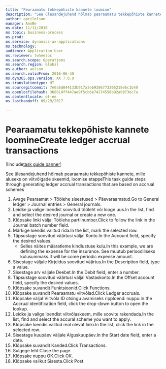 ```yaml
--- 
title: "Pearaamatu tekkepõhiste kannete loomine"
description: "See ülesandejuhend hõlmab pearaamatu tekkepõhiste kannete, mille aluseks on viitvõlgade skeemid, loomise etappe."
author: aprilolson
manager: AnnBe
ms.date: 11/11/2016
ms.topic: business-process
ms.prod: 
ms.service: dynamics-ax-applications
ms.technology: 
audience: Application User
ms.reviewer: twheeloc
ms.search.scope: Operations
ms.search.region: Global
ms.author: aolson
ms.search.validFrom: 2016-06-30
ms.dyn365.ops.version: AX 7.0.0
ms.translationtype: HT
ms.sourcegitcommit: 7e0a5d044133b917a3eb9386773205218e5c1b40
ms.openlocfilehash: 368614ff447ae9f5cb6e74274558b92a0873ec7a
ms.contentlocale: et-ee
ms.lasthandoff: 09/29/2017

---
```

# <a name="create-ledger-accrual-transactions"></a><span data-ttu-id="d5d46-103">Pearaamatu tekkepõhiste kannete loomine</span><span class="sxs-lookup"><span data-stu-id="d5d46-103">Create ledger accrual transactions</span></span>

[!include[task guide banner](../../includes/task-guide-banner.md)]

<span data-ttu-id="d5d46-104">See ülesandejuhend hõlmab pearaamatu tekkepõhiste kannete, mille aluseks on viitvõlgade skeemid, loomise etappe</span><span class="sxs-lookup"><span data-stu-id="d5d46-104">This task guide steps through generating ledger accrual transactions that are based on accrual schemes</span></span>

1. <span data-ttu-id="d5d46-105">Avage Pearaamat > Töölehe sisestused > Päevaraamatud.</span><span class="sxs-lookup"><span data-stu-id="d5d46-105">Go to General ledger > Journal entries > General journals.</span></span>
2. <span data-ttu-id="d5d46-106">Leidke ja valige loendist soovitud tööleht või looge uus.</span><span class="sxs-lookup"><span data-stu-id="d5d46-106">In the list, find and select the desired journal or create a new one.</span></span>
3. <span data-ttu-id="d5d46-107">Klõpsake linki väljal Töölehe partiinumber.</span><span class="sxs-lookup"><span data-stu-id="d5d46-107">Click to follow the link in the Journal batch number field.</span></span>
4. <span data-ttu-id="d5d46-108">Märkige loendis valitud rida.</span><span class="sxs-lookup"><span data-stu-id="d5d46-108">In the list, mark the selected row.</span></span>
5. <span data-ttu-id="d5d46-109">Täpsustage soovitud väärtusi väljal Konto.</span><span class="sxs-lookup"><span data-stu-id="d5d46-109">In the Account field, specify the desired values.</span></span>
    * <span data-ttu-id="d5d46-110">Selles näites määratleme kindlustuse kulu.</span><span class="sxs-lookup"><span data-stu-id="d5d46-110">In this example, we are defining the expense for the insurance.</span></span> <span data-ttu-id="d5d46-111">See muutub perioodiliseks kulusummaks.</span><span class="sxs-lookup"><span data-stu-id="d5d46-111">It will be come periodic expense amount.</span></span>  
6. <span data-ttu-id="d5d46-112">Sisestage väljale Kirjeldus soovitud väärtus.</span><span class="sxs-lookup"><span data-stu-id="d5d46-112">In the Description field, type a value.</span></span>
7. <span data-ttu-id="d5d46-113">Sisestage arv väljale Deebet.</span><span class="sxs-lookup"><span data-stu-id="d5d46-113">In the Debit field, enter a number.</span></span>
8. <span data-ttu-id="d5d46-114">Täpsustage soovitud väärtusi väljal Vastaskonto.</span><span class="sxs-lookup"><span data-stu-id="d5d46-114">In the Offset account field, specify the desired values.</span></span>
9. <span data-ttu-id="d5d46-115">Klõpsake suvandit Funktsioonid.</span><span class="sxs-lookup"><span data-stu-id="d5d46-115">Click Functions.</span></span>
10. <span data-ttu-id="d5d46-116">Klõpsake suvandit Pearaamatu viitvõlad.</span><span class="sxs-lookup"><span data-stu-id="d5d46-116">Click Ledger accruals.</span></span>
11. <span data-ttu-id="d5d46-117">Klõpsake väljal Viitvõla ID otsingu avamiseks ripploendi nuppu.</span><span class="sxs-lookup"><span data-stu-id="d5d46-117">In the Accrual identification field, click the drop-down button to open the lookup.</span></span>
12. <span data-ttu-id="d5d46-118">Leidke ja valige loendist viitvõlaskeem, mille soovite rakendada.</span><span class="sxs-lookup"><span data-stu-id="d5d46-118">In the list, find and select the accural scheme you want to apply.</span></span>
13. <span data-ttu-id="d5d46-119">Klõpsake loendis valitud real olevat linki.</span><span class="sxs-lookup"><span data-stu-id="d5d46-119">In the list, click the link in the selected row.</span></span>
14. <span data-ttu-id="d5d46-120">Sisestage kuupäev väljale Alguskuupäev.</span><span class="sxs-lookup"><span data-stu-id="d5d46-120">In the Start date field, enter a date.</span></span>
15. <span data-ttu-id="d5d46-121">Klõpsake suvandit Kanded.</span><span class="sxs-lookup"><span data-stu-id="d5d46-121">Click Transactions.</span></span>
16. <span data-ttu-id="d5d46-122">Sulgege leht.</span><span class="sxs-lookup"><span data-stu-id="d5d46-122">Close the page.</span></span>
17. <span data-ttu-id="d5d46-123">Klõpsake nuppu OK.</span><span class="sxs-lookup"><span data-stu-id="d5d46-123">Click OK.</span></span>
18. <span data-ttu-id="d5d46-124">Klõpsake valikut Sisesta.</span><span class="sxs-lookup"><span data-stu-id="d5d46-124">Click Post.</span></span>



